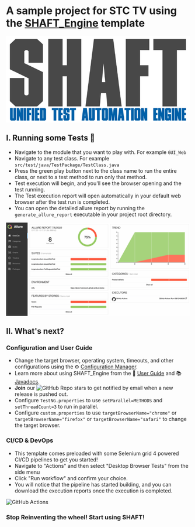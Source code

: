 # A sample project for STC TV using the [SHAFT_Engine](https://shafthq.github.io/) template

<img src="https://github.com/ShaftHQ/SHAFT_ENGINE/raw/main/src/main/resources/images/shaft.png" alt="SHAFT_ENGINE" style="display:block; margin-left:auto; margin-right:auto;"/> 

<a id="quick-start-guide"></a>

## I. Running some Tests 🏃

- Navigate to the module that you want to play with. For example ```GUI_Web```
- Navigate to any test class. For example ```src/test/java/TestPackage/TestClass.java```
- Press the green play button next to the class name to run the entire class, or next to a test method to run only that
  method.
- Test execution will begin, and you'll see the browser opening and the test running.
- The Test execution report will open automatically in your default web browser after the test run is completed.
- You can open the detailed allure report by running the ```generate_allure_report``` executable in your project root
  directory.

<img src="https://github.com/allure-framework/allure2/raw/master/.github/allure-report-gif.gif" alt="Allure Report" style="display:block; margin-left:auto; margin-right:auto;"/>

## II. What's next?

### Configuration and User Guide

- Change the target browser, operating system, timeouts, and other configurations using the
  ⚙️ [Configuration Manager](https://ShaftHQ.github.io/SHAFT_ENGINE/).
- Learn more about using SHAFT_Engine from the 👤 [User Guide](https://ShaftHQ.github.io/SHAFT_Engine_Docusaurus/) and
  📚 [Javadocs](https://ShaftHQ.github.io/SHAFT_ENGINE/apidocs/index.html).
- <b>Join</b>
  our ![GitHub Repo stars](https://img.shields.io/github/stars/shafthq/shaft_engine?logoColor=black&style=social) to get
  notified by email when a new release is pushed out.
- Configure `TestNG.properties` to use `setParallel=METHODS` and `setThreadCount=3` to run in parallel.
- Configure `custom.properties` to use `targetBrowserName="chrome"` or `targetBrowserName="firefox"`
  or `targetBrowserName="safari"` to change the target browser.

### CI/CD & DevOps

- This template comes preloaded with some Selenium grid 4 powered CI/CD pipelines to get you started!
- Navigate to "Actions" and then select "Desktop Browser Tests" from the side menu
- Click "Run workflow" and confirm your choice.
- You will notice that the pipeline has started building, and you can download the execution reports once the execution
  is completed.

<img src="https://github.githubassets.com/images/modules/site/actions/pr-checks-final.png" alt="GitHub Actions" style="display:block; margin-left:auto; margin-right:auto;"/>

### Stop Reinventing the wheel! Start using SHAFT!
